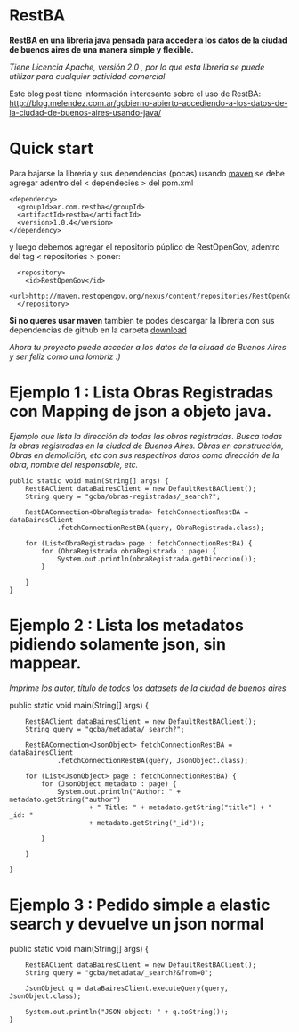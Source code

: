 ﻿RestBA
==========================

**RestBA en una libreria java pensada para acceder a los datos de la ciudad de buenos aires de una manera simple y flexible.**

*Tiene Licencia Apache, versión 2.0 , por lo que esta libreria se puede utilizar para cualquier actividad comercial*

Este blog post tiene información interesante sobre el uso de RestBA:
http://blog.melendez.com.ar/gobierno-abierto-accediendo-a-los-datos-de-la-ciudad-de-buenos-aires-usando-java/


Quick start
==========================

Para bajarse la libreria y sus dependencias (pocas) usando <a href="http://maven.apache.org/">maven</a> se debe agregar adentro  del < dependecies > del pom.xml
	
	<dependency>
	  <groupId>ar.com.restba</groupId>
	  <artifactId>restba</artifactId>
	  <version>1.0.4</version>
	</dependency>
	
y luego debemos agregar el repositorio púplico de RestOpenGov,
adentro del tag < repositories > poner:
	
	  <repository>
	    <id>RestOpenGov</id>
	    <url>http://maven.restopengov.org/nexus/content/repositories/RestOpenGov</url>
	  </repository>
	  
<b>Si no queres usar maven</b> tambien te podes descargar la libreria con sus dependencias de github
en la carpeta <a href="https://github.com/Nardoz/RestOpenGov/tree/develop/RestBA/download">download</a>

*Ahora tu proyecto puede acceder a los datos de la ciudad de Buenos Aires y ser feliz como una lombriz :)*


Ejemplo 1 : Lista Obras Registradas con Mapping de json a objeto java.
=========================================================================

 *Ejemplo que lista la dirección de todas las obras registradas. Busca todas la obras registradas en la ciudad de Buenos Aires. Obras en construcción, Obras en demolición, etc con sus respectivos datos como dirección de la obra, nombre del responsable, etc.*
  
	public static void main(String[] args) {
		RestBAClient dataBairesClient = new DefaultRestBAClient();
		String query = "gcba/obras-registradas/_search?";

		RestBAConnection<ObraRegistrada> fetchConnectionRestBA = dataBairesClient
				.fetchConnectionRestBA(query, ObraRegistrada.class);

		for (List<ObraRegistrada> page : fetchConnectionRestBA) {
			for (ObraRegistrada obraRegistrada : page) {
				System.out.println(obraRegistrada.getDireccion());
			}

		}
	}


Ejemplo 2 : Lista los metadatos pidiendo solamente json, sin mappear.
=========================================================================
*Imprime los autor, título de todos los datasets de la ciudad de buenos aires*

public static void main(String[] args) {

		RestBAClient dataBairesClient = new DefaultRestBAClient();
		String query = "gcba/metadata/_search?";

		RestBAConnection<JsonObject> fetchConnectionRestBA = dataBairesClient
				.fetchConnectionRestBA(query, JsonObject.class);

		for (List<JsonObject> page : fetchConnectionRestBA) {
			for (JsonObject metadato : page) {
				System.out.println("Author: " + metadato.getString("author")
						+ " Title: " + metadato.getString("title") + " _id: "
						+ metadato.getString("_id"));

			}

		}

	}


Ejemplo 3 : Pedido simple a elastic search y devuelve un json normal
=========================================================================

public static void main(String[] args) {

		RestBAClient dataBairesClient = new DefaultRestBAClient();
		String query = "gcba/metadata/_search?&from=0";

		JsonObject q = dataBairesClient.executeQuery(query, JsonObject.class);
		
		System.out.println("JSON object: " + q.toString());
	}
